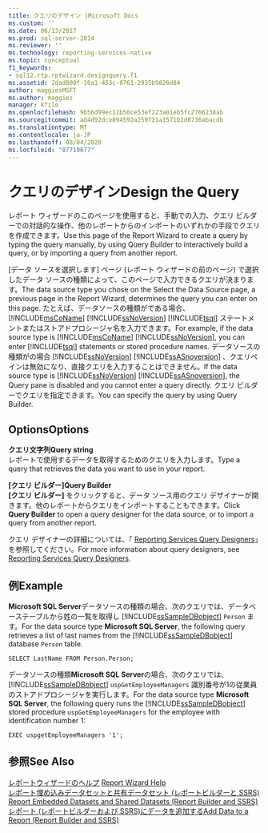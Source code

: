 ```yaml
---
title: クエリのデザイン |Microsoft Docs
ms.custom: ''
ms.date: 06/13/2017
ms.prod: sql-server-2014
ms.reviewer: ''
ms.technology: reporting-services-native
ms.topic: conceptual
f1_keywords:
- sql12.rtp.rptwizard.designquery.f1
ms.assetid: 2dad800f-10a1-453c-8761-2935b9826d84
author: maggiesMSFT
ms.author: maggies
manager: kfile
ms.openlocfilehash: 9b56d99ec11b50ce53ef223a01eb5fc2766238ab
ms.sourcegitcommit: ad4d92dce894592a259721a1571b1d8736abacdb
ms.translationtype: MT
ms.contentlocale: ja-JP
ms.lasthandoff: 08/04/2020
ms.locfileid: "87719677"
---
```

# <a name="design-the-query"></a><span data-ttu-id="c443c-102">クエリのデザイン</span><span class="sxs-lookup"><span data-stu-id="c443c-102">Design the Query</span></span>
  <span data-ttu-id="c443c-103">レポート ウィザードのこのページを使用すると、手動での入力、クエリ ビルダーでの対話的な操作、他のレポートからのインポートのいずれかの手段でクエリを作成できます。</span><span class="sxs-lookup"><span data-stu-id="c443c-103">Use this page of the Report Wizard to create a query by typing the query manually, by using Query Builder to interactively build a query, or by importing a query from another report.</span></span>  
  
 <span data-ttu-id="c443c-104">[データ ソースを選択します] ページ (レポート ウィザードの前のページ) で選択したデータ ソースの種類によって、このページで入力できるクエリが決まります。</span><span class="sxs-lookup"><span data-stu-id="c443c-104">The data source type you chose on the Select the Data Source page, a previous page in the Report Wizard, determines the query you can enter on this page.</span></span> <span data-ttu-id="c443c-105">たとえば、データソースの種類がである場合、 [!INCLUDE[msCoName](../includes/msconame-md.md)] [!INCLUDE[ssNoVersion](../includes/ssnoversion-md.md)] [!INCLUDE[tsql](../includes/tsql-md.md)] ステートメントまたはストアドプロシージャ名を入力できます。</span><span class="sxs-lookup"><span data-stu-id="c443c-105">For example, if the data source type is [!INCLUDE[msCoName](../includes/msconame-md.md)] [!INCLUDE[ssNoVersion](../includes/ssnoversion-md.md)], you can enter [!INCLUDE[tsql](../includes/tsql-md.md)] statements or stored procedure names.</span></span> <span data-ttu-id="c443c-106">データソースの種類がの場合 [!INCLUDE[ssNoVersion](../includes/ssnoversion-md.md)] [!INCLUDE[ssASnoversion](../includes/ssasnoversion-md.md)] 、クエリペインは無効になり、直接クエリを入力することはできません。</span><span class="sxs-lookup"><span data-stu-id="c443c-106">If the data source type is [!INCLUDE[ssNoVersion](../includes/ssnoversion-md.md)] [!INCLUDE[ssASnoversion](../includes/ssasnoversion-md.md)], the Query pane is disabled and you cannot enter a query directly.</span></span> <span data-ttu-id="c443c-107">クエリ ビルダーでクエリを指定できます。</span><span class="sxs-lookup"><span data-stu-id="c443c-107">You can specify the query by using Query Builder.</span></span>  
  
## <a name="options"></a><span data-ttu-id="c443c-108">Options</span><span class="sxs-lookup"><span data-stu-id="c443c-108">Options</span></span>  
 <span data-ttu-id="c443c-109">**クエリ文字列**</span><span class="sxs-lookup"><span data-stu-id="c443c-109">**Query string**</span></span>  
 <span data-ttu-id="c443c-110">レポートで使用するデータを取得するためのクエリを入力します。</span><span class="sxs-lookup"><span data-stu-id="c443c-110">Type a query that retrieves the data you want to use in your report.</span></span>  
  
 <span data-ttu-id="c443c-111">**[クエリ ビルダー]**</span><span class="sxs-lookup"><span data-stu-id="c443c-111">**Query Builder**</span></span>  
 <span data-ttu-id="c443c-112">**[クエリ ビルダー]** をクリックすると、データ ソース用のクエリ デザイナーが開きます。他のレポートからクエリをインポートすることもできます。</span><span class="sxs-lookup"><span data-stu-id="c443c-112">Click **Query Builder** to open a query designer for the data source, or to import a query from another report.</span></span>  
  
 <span data-ttu-id="c443c-113">クエリ デザイナーの詳細については、「 [Reporting Services Query Designers](../../2014/reporting-services/reporting-services-query-designers.md)」を参照してください。</span><span class="sxs-lookup"><span data-stu-id="c443c-113">For more information about query designers, see [Reporting Services Query Designers](../../2014/reporting-services/reporting-services-query-designers.md).</span></span>  
  
## <a name="example"></a><span data-ttu-id="c443c-114">例</span><span class="sxs-lookup"><span data-stu-id="c443c-114">Example</span></span>  
 <span data-ttu-id="c443c-115">**Microsoft SQL Server**データソースの種類の場合、次のクエリでは、データベーステーブルから姓の一覧を取得し [!INCLUDE[ssSampleDBobject](../includes/sssampledbobject-md.md)] `Person` ます。</span><span class="sxs-lookup"><span data-stu-id="c443c-115">For the data source type **Microsoft SQL Server**, the following query retrieves a list of last names from the [!INCLUDE[ssSampleDBobject](../includes/sssampledbobject-md.md)] database `Person` table.</span></span>  
  
```  
SELECT LastName FROM Person.Person;  
```  
  
 <span data-ttu-id="c443c-116">データソースの種類**Microsoft SQL Server**の場合、次のクエリでは、 [!INCLUDE[ssSampleDBobject](../includes/sssampledbobject-md.md)] `uspGetEmployeeManagers` 識別番号が1の従業員のストアドプロシージャを実行します。</span><span class="sxs-lookup"><span data-stu-id="c443c-116">For the data source type **Microsoft SQL Server**, the following query runs the [!INCLUDE[ssSampleDBobject](../includes/sssampledbobject-md.md)] stored procedure `uspGetEmployeeManagers` for the employee with identification number 1:</span></span>  
  
```  
EXEC uspgetEmployeeManagers '1';  
```  
  
## <a name="see-also"></a><span data-ttu-id="c443c-117">参照</span><span class="sxs-lookup"><span data-stu-id="c443c-117">See Also</span></span>  
 <span data-ttu-id="c443c-118">[レポートウィザードのヘルプ](../../2014/reporting-services/report-wizard-help.md) </span><span class="sxs-lookup"><span data-stu-id="c443c-118">[Report Wizard Help](../../2014/reporting-services/report-wizard-help.md) </span></span>  
 <span data-ttu-id="c443c-119">[レポート埋め込みデータセットと共有データセット &#40;レポートビルダーと SSRS&#41;](report-data/report-embedded-datasets-and-shared-datasets-report-builder-and-ssrs.md) </span><span class="sxs-lookup"><span data-stu-id="c443c-119">[Report Embedded Datasets and Shared Datasets &#40;Report Builder and SSRS&#41;](report-data/report-embedded-datasets-and-shared-datasets-report-builder-and-ssrs.md) </span></span>  
 [<span data-ttu-id="c443c-120">レポート &#40;レポートビルダーおよび SSRS&#41;にデータを追加する</span><span class="sxs-lookup"><span data-stu-id="c443c-120">Add Data to a Report &#40;Report Builder and SSRS&#41;</span></span>](report-data/report-datasets-ssrs.md)  
  
  
